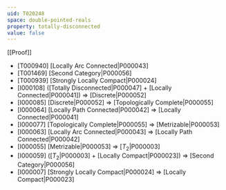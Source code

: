 ```yaml
---
uid: T020248
space: double-pointed-reals
property: totally-disconnected
value: false
---
```

[[Proof]]

* [T000940] [Locally Arc Connected|P000043]
* [T001469] [Second Category|P000056]
* [T000939] [Strongly Locally Compact|P000024]
* [I000108] ([Totally Disconnected|P000047] + [Locally Connected|P000041]) => [Discrete|P000052]
* [I000085] [Discrete|P000052] => [Topologically Complete|P000055]
* [I000064] [Locally Path Connected|P000042] => [Locally Connected|P000041]
* [I000077] [Topologically Complete|P000055] => [Metrizable|P000053]
* [I000063] [Locally Arc Connected|P000043] => [Locally Path Connected|P000042]
* [I000055] [Metrizable|P000053] => [$T_2$|P000003]
* [I000059] ([$T_2$|P000003] + [Locally Compact|P000023]) => [Second Category|P000056]
* [I000007] [Strongly Locally Compact|P000024] => [Locally Compact|P000023]


